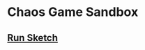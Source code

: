 # Chaos Game Sandbox
## [Run Sketch](https://daniel249.github.io/SketchBook/ChaosPolygon/chaos.html "Run")
